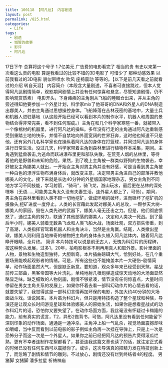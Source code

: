 ```yaml
---
title: 100118 【阿凡达】 内容剧透
layout: post
permalink: /825.html
categories:
  - Life
tags:
  - 剧透
  - 城管的故事
  - 影评
  - 阿凡达
---
```

 17日下午 总算将这个号子 1.7亿美元 广告费的电影看完了 相当的贵 有史以来第一次看这么贵的电影 算是我看过的比较不错的3D电影了 可惜少了 那种动感效果 以前我看过的3D电影 貌似带喷水 吹风 座椅震动 等等的。【以下是前几天看之前就看过的介绍 转自天涯】 内容简介（本段含大量剧透，不喜者可直接跳过，但本人觉得阿凡达剧情简单，观影期间剧情上并没有任何惊喜和悬念，尽管知道剧情，仍不影响观赏质素） 电影开头，下身瘫痪的主角刚从飞船的睡眠仓出来，并从主角的旁述得知他要参加一个外星计划，科学家mix了他哥哥的DNA和外星人的DNA制造出娜美人，并由主角通过思想操控身体。飞船降落在丛林茂密的基地中，大量士兵和机器人进驻基地（从这段开始已经可以看到本片的制作水平，机器人和周围的景物结合得非常完美，看不到任何瑕疵。）主角在和几个科学家寒暄一番，就被带入一个像棺材的机器里，进行阿凡达的操纵。多年没有行走的主角通过阿凡达重新感受到重踏土地的快乐，并情不自禁地向外面宽阔的世界狂奔，这时他也知道不只是他，还有另外几名科学家也在操纵着阿凡达的身体在打篮球，并同过阿凡达的身体进行日常生活。没过几天，科学家带着主角到森林里进行植物样本采集，期间。主角遇到猛兽袭击,为逃命而跃进瀑布里更和部队失散。在荒芜人烟的丛林里，等待着他的是野兽和未知的危险。果然，到了晚上主角被一群类似野狗的生物袭击，幸好被女主角娜美人就出，一开始女主角对男主角并没有好感，可是当看到男主角被一种白色的漂浮生物布满身体后，就改变主意，决定带男主角进自己的部落并教他娜美人的文化。接下来就是长达40分钟的外星版国家地理杂志，男女主角到不同地方学习不同技能，学习射箭，“骑马”，骑飞龙，游山玩水，最后更在丛林的深处嘿咻（无语&#8230;..,可能男主角太久没有夫妻生活，连外星人都上了，可怜）。期间，男主角在森林里看到人类不顾一切地挖矿，做成环境的破坏，进而砸坏了挖矿机的摄像头,挖矿进度一度停止。人类的长官藉此发起对娜美人的总攻，一颗参天大树&#8211;娜美人的家园，毁在人类先进的武器下，娜美人毫无还击之力。但是，他们彻底愤怒了，通过主角的努力，联通了其他部落的娜美人，决定和人类决一死战。到了最后半小时，娜美人骑着无数条飞龙和人类飞船大战，场面壮观，双方损失惨重，到了高潮，人类指挥官驾着机器人和主角决斗，当然是主角赢。结尾，人类撤出星球，娜美人则利用当地神奇的植物把主角的身体永久植入阿凡达体内，随着阿凡达睁开眼睛，全片终。 简评 本片特技可以说是前无古人，无愧为科幻片的历程碑，按这种势头发展，过多1，20年，拍电影根本不用再用真人和取外景。影片里面的人物，景物和生物造型独特，大胆新奇。本片插曲磅礴大气，恰到好处，在几个重要场景能唤起观影者的情绪。可是，所有这些也不能掩盖本片一大硬伤&#8211;剧情简单，动作场面虽然大气，但是缺乏新意。要知道，观众多年来已经受到天煞，星战前传三部曲，黑客帝国等大片洗礼，单纯地射几根炮弹造成惊天动地的大场面显然略显乏味。缺乏细致的人物刻画，剧情不够紧凑，情节没有任何惊喜点，大量时间停留在男女主角关系的发展上，如果你怀着去看一部科幻动作片的心情去看的话，就要失望了，我觉得这是一部科幻言情再加环保的电影，外加大约40分钟的大场面战斗戏。话说回来，本片虽为科幻片，但只是用特技构造了整个星球和种族，导演还是让观众长时间游览星球和体验娜美人的原始生活，如果你是想看星战式的动作科幻片的话，恐怕你又要失望了。在动作场面方面，我丝毫没有怀疑过卡梅隆的能力，前有真实的谎言，T2，异形2做背书，可惜，阿凡达里没有看到任何能留下深刻印象的动作场面，通通是一通冲杀，主角冲上船一气乱杀，视觉场面震撼却味如嚼蜡，当中反而看到以前电影的影子例如主角再一次挂在导弹上，只是上一次是恐怖分子而这一次是一个外星人。如果你之前已经把阿凡达的预告片煲得滚瓜烂熟，更有不幸者连制作花絮都看了，甚至连我这篇文章也读了的话，就注定正式看的时候已没有任何东西可以震撼你了。或许，这次导演真的把精力发在特技创新上了，而忽略了剧情和情节的雕刻。不过放心，剧情还没有烂到终结者4的程度。 男猪脚 女猪脚 潘多拉星 祈祷神庙